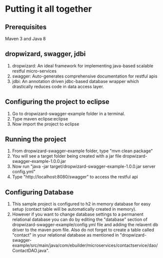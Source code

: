 # Putting it all together

## Prerequisites
Maven 3 and Java 8

## dropwizard, swagger, jdbi

1. dropwizard: An ideal framework for implementing java-based scalable restful micro-services
2. swagger: Auto-generates comprehensive documentation for restful apis
3. jdbi: An annotation driven jdbc-based database wrapper which drastically reduces code in data access layer.

## Configuring the project to eclipse

1. Go to dropwizard-swagger-example folder in a terminal.
2. Type maven eclipse:eclipse
3. Now import the project to eclipse

## Running the project

1. From dropwizard-swagger-example folder, type "mvn clean package"
2. You will see a target folder being created with a jar file dropwizard-swagger-example-1.0.0.jar
3. Now run "java -jar target/dropwizard-swagger-example-1.0.0.jar server config.yml"
4. Type "http://localhost:8080/swagger" to access the restful api

## Configuring Database

1. This sample project is configured to h2 in memory database for easy setup (contact table will be automatically created in memory).
2. However if you want to change database settings to a permanent relational database you can do by editing the "database" section of dropwizard-swagger-example/config.yml file and adding the relavent db driver to the maven pom file. Also do not forget to create a table called "contact" in your relational database as mentioned in "dropwizard-swagger-example/src/main/java/com/ebuilder/microservices/contactservice/dao/ContactDAO.java".

  

